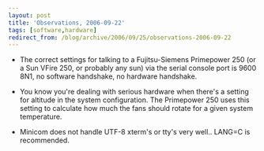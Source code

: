 ```yaml
---
layout: post
title: 'Observations, 2006-09-22'
tags: [software,hardware]
redirect_from: /blog/archive/2006/09/25/observations-2006-09-22
---
```


-   The correct settings for talking to a Fujitsu-Siemens Primepower 250
    (or a Sun VFire 250, or probably any sun) via the serial console
    port is 9600 8N1, no software handshake, no hardware handshake.

-   You know you're dealing with serious hardware when there's a setting
    for altitude in the system configuration. The Primepower 250 uses
    this setting to calculate how much the fans should rotate for a
    given system temperature.

-   Minicom does not handle UTF-8 xterm's or tty's very well.. LANG=C is
    recommended.




